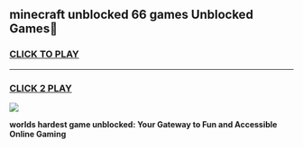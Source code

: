 
## minecraft unblocked 66 games Unblocked Games👋
<h3>
<a href="https://premium.freeplayer.one?title=minecraft_unblocked_66_games&ref=16F">CLICK TO PLAY</a></h3>
<hr>

<h3>
<a href="https://premium.freeplayer.one?title=minecraft_unblocked_66_games&ref=16F">CLICK 2 PLAY</a>
  
</h3>

<a href="https://premium.freeplayer.one?title=minecraft_unblocked_66_games&ref=16F/"><img src="https://clearcache.store/games.png"></a>


**worlds hardest game unblocked: Your Gateway to Fun and Accessible Online Gaming**
